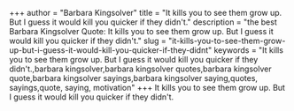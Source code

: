 +++
author = "Barbara Kingsolver"
title = "It kills you to see them grow up. But I guess it would kill you quicker if they didn't."
description = "the best Barbara Kingsolver Quote: It kills you to see them grow up. But I guess it would kill you quicker if they didn't."
slug = "it-kills-you-to-see-them-grow-up-but-i-guess-it-would-kill-you-quicker-if-they-didnt"
keywords = "It kills you to see them grow up. But I guess it would kill you quicker if they didn't.,barbara kingsolver,barbara kingsolver quotes,barbara kingsolver quote,barbara kingsolver sayings,barbara kingsolver saying,quotes, sayings,quote, saying, motivation"
+++
It kills you to see them grow up. But I guess it would kill you quicker if they didn't.
